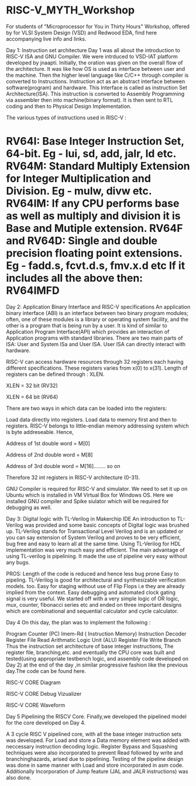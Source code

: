 # RISC-V_MYTH_Workshop

For students of "Microprocessor for You in Thirty Hours" Workshop, offered by for VLSI System Design (VSD) and Redwood EDA, find here accompanying live info and links.


Day 1: Instruction set architecture
Day 1 was all about the introduction to RISC-V ISA and GNU Compiler. We were intrduced to VSD-IAT platform developed by jnaapti. Initially, the oration was given on the overall flow of the architecture. It was like how OS is used as interface between user and the machine. Then the higher level language like C/C++ through compiler is converted to Instructions. Instruction act as an abstract interface between software(program) and hardware. This Interface is called as instruction Set Architecture(ISA). This instruction is converted to Assembly Programming via assembler then into machine(binary format). It is then sent to RTL coding and then to Physical Design Implementation.

The various types of instructions used in RISC-V :

RV64I: Base Integer Instruction Set, 64-bit. Eg - lui, sd, add, jalr, ld etc.
RV64M: Standard Multiply Extension for Integer Multiplication and Division. Eg - mulw, divw etc.
RV64IM: If any CPU performs base as well as multiply and division it is Base and Mutiple extension.
RV64F and RV64D: Single and double precision floating point extensions. Eg - fadd.s, fcvt.d.s, fmv.x.d etc
If it includes all the above then: RV64IMFD
=========================================================================
Day 2: Application Binary Interface and RISC-V specifications
An application binary interface (ABI) is an interface between two binary program modules; often, one of these modules is a library or operating system facility, and the other is a program that is being run by a user. It is kind of similar to Application Program Interface(API) which provides an interaction of Application programs with standard libraries. There are two main parts of ISA: User and System ISa and User ISA. User ISA can directly interact with hardware.

RISC-V can access hardware resources through 32 registers each having different specifications. These registers varies from x(0) to x(31). Length of registers can be defined through : XLEN.

XLEN = 32 bit (RV32)

XLEN = 64 bit (RV64)

There are two ways in which data can be loaded into the registers:

Load data directly into registers.
Load data to memory first and then to registers.
RISC-V belongs to little-endian memory addressing system which is byte addreseable. Hence,

Address of 1st double word = M[0]

Address of 2nd double word = M[8]

Address of 3rd double word = M[16]........ so on


Therefore 32 int registers in RISC-V architecture (0-31).

GNU Compiler is required for RISC-V and simulator. We need to set it up on Ubuntu which is installed in VM Virtual Box for Windows OS. Here we installed GNU compiler and Spike siulator which will be required for debugging as well.

Day 3: 
Digital logic with TL-Verilog in Makerchip IDE
An introduction to TL-Verilog was provided and some basic concepts of Digital logic was brushed up. TL-Verilog stands for Transactional Level Verilog and is an updated or you can say extension of System Verilog and proves to be very efficient, bug free and easy to learn all at the same time. Using TL-Verilog for HDL implementation was very much easy and efficient. The main advantage of using TL-verilog is pipelining. It made the use of pipeline very easy without any bugs.

PROS:
Length of the code is reduced and hence less bug prone
Easy to pipeling.
TL-Verilog is good for architectural and synthesizable verification models. too.
Easy for staging without use of Flip Flops i.e they are already implied from the context.
Easy debugging and automated clock gating signal is very useful. We started off with a very simple logic of OR logic, mux, counter, fibonacci series etc and ended on three important designs which are combinational and sequential calculator and cycle calculator.

Day 4
On this day, the plan was to implement the following :

Program Counter (PC)
Imem-Rd ( Instruction Memory)
Instruction Decoder
Register File Read
Arithmatic Logic Unit (ALU)
Register File Write
Branch
Thus the instruction set architecture of base integer instructions, The register file, branching,etc. and eventually the CPU core was built and tested(using appropriate testbench logic, and assembly code developed on Day 2) at the end of the day ,in similar progressive fashion like the previous day.The code can be found here.

RISC-V CORE Diagram 

RISC-V CORE Debug Vizualizer 

RISC-V CORE Waveform 

Day 5 Pipelining the RISCV Core.
Finally,we developed the pipelined model for the core developed on Day 4.

A 3 cycle RISC V pipelined core, with all the base integer instruction sets was developed.
For Load and store a Data memory element was added with neccessary instruction decoding logic.
Register Bypass and Squashing techniques were also incorporated to prevent Read followed by write and branchinghazards, arised due to pipelining.
Testing of the pipeline design was done in same manner with Load and store incorporated in asm code.
Additionally Incorporation of Jump feature (JAL and JALR instructions) was also done.
